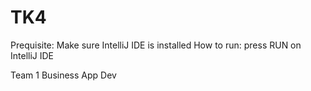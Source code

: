 # TK4
Prequisite: Make sure IntelliJ IDE is installed
How to run: press RUN on IntelliJ IDE

Team 1 Business App Dev
